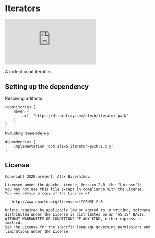# Iterators
[![Maven](https://img.shields.io/maven-metadata/v/https/dl.bintray.com/alexb/iterator-pack/com/alexb/iterator-pack/maven-metadata.xml)](https://bintray.com/alexb/iterator-pack/iterators/_latestVersion)

A collection of iterators.

## Setting up the dependency

Resolving artifacts:
```
repositories {
    maven {
        url  "https://dl.bintray.com/alexb/iterator-pack" 
    }
}
```

Including dependency:
```
dependencies {
    implementation 'com.alexb:iterator-pack:1.x.y'
}
```

## License
```
Copyright 2020-present, Alex Baryzhikov.

Licensed under the Apache License, Version 2.0 (the "License");
you may not use this file except in compliance with the License.
You may obtain a copy of the License at

   http://www.apache.org/licenses/LICENSE-2.0

Unless required by applicable law or agreed to in writing, software
distributed under the License is distributed on an "AS IS" BASIS,
WITHOUT WARRANTIES OR CONDITIONS OF ANY KIND, either express or implied.
See the License for the specific language governing permissions and
limitations under the License.
```
